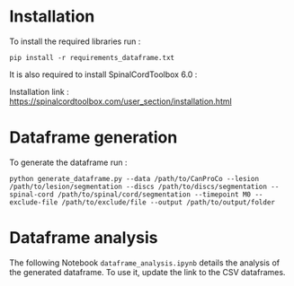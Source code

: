 # Installation

To install the required libraries run :

~~~
pip install -r requirements_dataframe.txt
~~~

It is also required to install SpinalCordToolbox 6.0 :

Installation link : https://spinalcordtoolbox.com/user_section/installation.html

# Dataframe generation

To generate the dataframe run :

~~~
python generate_dataframe.py --data /path/to/CanProCo --lesion /path/to/lesion/segmentation --discs /path/to/discs/segmentation --spinal-cord /path/to/spinal/cord/segmentation --timepoint M0 --exclude-file /path/to/exclude/file --output /path/to/output/folder
~~~

# Dataframe analysis

The following Notebook `dataframe_analysis.ipynb` details the analysis of the generated dataframe. To use it, update the link to the CSV dataframes. 
